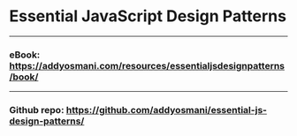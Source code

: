 # Essential JavaScript Design Patterns
----------
### eBook: https://addyosmani.com/resources/essentialjsdesignpatterns/book/
----------
### Github repo: https://github.com/addyosmani/essential-js-design-patterns/
